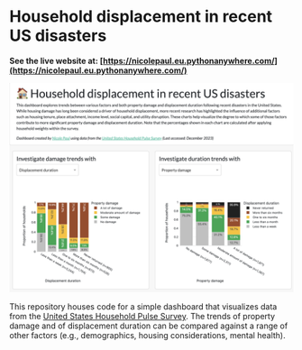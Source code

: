 # Household displacement in recent US disasters

**See the live website at: [https://nicolepaul.eu.pythonanywhere.com/](https://nicolepaul.eu.pythonanywhere.com/)**

![Preview of the dashboard](preview.png) 

This repository houses code for a simple dashboard that visualizes data from the [United States Household Pulse Survey](https://www.census.gov/programs-surveys/household-pulse-survey.html). The trends of property damage and of displacement duration can be compared against a range of other factors (e.g., demographics, housing considerations, mental health). 